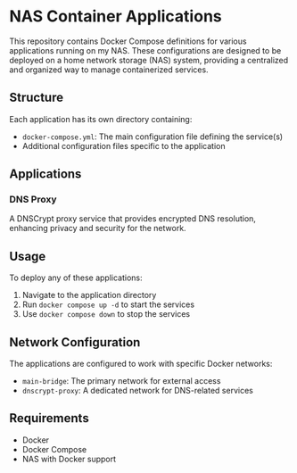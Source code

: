 # NAS Container Applications

This repository contains Docker Compose definitions for various applications running on my NAS. These configurations are designed to be deployed on a home network storage (NAS) system, providing a centralized and organized way to manage containerized services.

## Structure

Each application has its own directory containing:
- `docker-compose.yml`: The main configuration file defining the service(s)
- Additional configuration files specific to the application

## Applications

### DNS Proxy
A DNSCrypt proxy service that provides encrypted DNS resolution, enhancing privacy and security for the network.

## Usage

To deploy any of these applications:

1. Navigate to the application directory
2. Run `docker compose up -d` to start the services
3. Use `docker compose down` to stop the services

## Network Configuration

The applications are configured to work with specific Docker networks:
- `main-bridge`: The primary network for external access
- `dnscrypt-proxy`: A dedicated network for DNS-related services

## Requirements

- Docker
- Docker Compose
- NAS with Docker support
